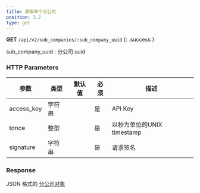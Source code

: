 ```yaml
---
title: 获取单个分公司
position: 3.2
type: get
---
```


**GET** `/api/v2/sub_companies/:sub_company_uuid`
{: .success }

sub_company_uuid
: 分公司 uuid

### HTTP Parameters

参数       | 类型       | 默认值 | 必须 | 描述
-----------|------------|--------|------|----------------------------|
access_key | 字符串     |        | 是   | API Key
tonce      | 整型       |        | 是   | 以秒为单位的UNIX timestamp
signature  | 字符串     |        | 是   | 请求签名

### Response

JSON 格式的 [分公司对象](#objectsub_company)